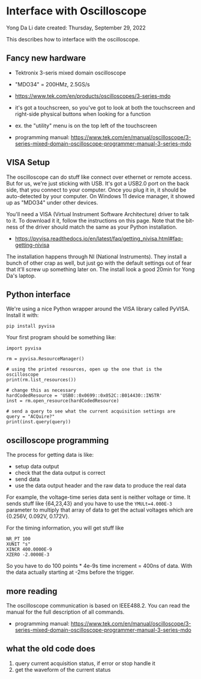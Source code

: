 # Interface with Oscilloscope
Yong Da Li
date created: Thursday, September 29, 2022

This describes how to interface with the oscilloscope.


## Fancy new hardware
- Tektronix 3-seris mixed domain oscilloscope
- "MDO34" = 200HMz, 2.5GS/s
- https://www.tek.com/en/products/oscilloscopes/3-series-mdo
- it's got a touchscreen, so you've got to look at both the touchscreen and right-side physical buttons when looking for a function
- ex. the "utility" menu is on the top left of the touchscreen

- programming manual: https://www.tek.com/en/manual/oscilloscope/3-series-mixed-domain-oscilloscope-programmer-manual-3-series-mdo


## VISA Setup
The oscilloscope can do stuff like connect over ethernet or remote access. But for us, we're just sticking with USB. It's got a USB2.0 port on the back side, that you connect to your computer. Once you plug it in, it should be auto-detected by your computer. On Windows 11 device manager, it showed up as "MDO34" under other devices.

You'll need a VISA (Virtual Instrument Software Architecture) driver to talk to it. To download it it, follow the instructions on this page. Note that the bit-ness of the driver should match the same as your Python installation. 
- https://pyvisa.readthedocs.io/en/latest/faq/getting_nivisa.html#faq-getting-nivisa

The installation happens through NI (National Instruments). They install a bunch of other crap as well, but just go with the default settings out of fear that it'll screw up something later on. The install look a good 20min for Yong Da's laptop.


## Python interface
We're using a nice Python wrapper around the VISA library called PyVISA. Install it with:
```
pip install pyvisa
```

Your first program should be something like:
```
import pyvisa

rm = pyvisa.ResourceManager()

# using the printed resources, open up the one that is the oscilloscope
print(rm.list_resources())

# change this as necessary
hardCodedResource = 'USB0::0x0699::0x052C::B014430::INSTR'
inst = rm.open_resource(hardCodedResource)

# send a query to see what the current acquisition settings are
query = "ACQuire?"
print(inst.query(query))
```


## oscilloscope programming
The process for getting data is like:
- setup data output
- check that the data output is correct
- send data
- use the data output header and the raw data to produce the real data

For example, the voltage-time series data sent is neither voltage or time. It sends stuff like {64,23,43} and you have to use the `YMULt=4.000E-3` parameter to multiply that array of data to get the actual voltages which are {0.256V, 0.092V, 0.172V}. 

For the timing information, you will get stuff like 
```
NR_PT 100
XUNIT "s"
XINCR 400.0000E-9
XZERO -2.0000E-3
```

So you have to do 100 points * 4e-9s time increment = 400ns of data. With the data actually starting at -2ms before the trigger.


## more reading
The oscilloscope communication is based on IEEE488.2. You can read the manual for the full description of all commands.
- programming manual: https://www.tek.com/en/manual/oscilloscope/3-series-mixed-domain-oscilloscope-programmer-manual-3-series-mdo


## what the old code does
1. query current acquisition status, if error or stop handle it
2. get the waveform of the current status
